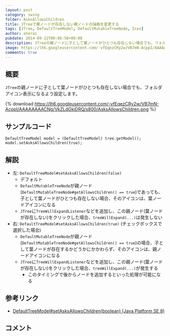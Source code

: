 ```yaml
---
layout: post
category: swing
folder: AsksAllowsChildren
title: JTreeで葉ノードが存在しない親ノードの描画を変更する
tags: [JTree, DefaultTreeModel, DefaultMutableTreeNode, Icon]
author: aterai
pubdate: 2014-09-22T00:06:58+09:00
description: JTreeの親ノードに子として葉ノードがひとつも存在しない場合でも、フォルダアイコン表示になるよう設定します。
image: https://lh6.googleusercontent.com/-vfEqezCRy2w/VB7mN-AcppI/AAAAAAAACNg/VkZLdGkiDRQ/s800/AsksAllowsChildren.png
comments: true
---
```

## 概要
`JTree`の親ノードに子として葉ノードがひとつも存在しない場合でも、フォルダアイコン表示になるよう設定します。

{% download https://lh6.googleusercontent.com/-vfEqezCRy2w/VB7mN-AcppI/AAAAAAAACNg/VkZLdGkiDRQ/s800/AsksAllowsChildren.png %}

## サンプルコード
<pre class="prettyprint"><code>DefaultTreeModel model = (DefaultTreeModel) tree.getModel();
model.setAsksAllowsChildren(true);
</code></pre>

## 解説
- 左: `DefaultTreeModel#setAsksAllowsChildren(false)`
    - デフォルト
    - `DefaultMutableTreeNode`が親ノード(`DefaultMutableTreeNode#getAllowsChildren() == true`)であっても、子として葉ノードがひとつも存在しない場合、そのアイコンは、葉ノードアイコンになる
    - `JTree`に`TreeWillExpandListener`などを追加し、この親ノード(葉ノードが存在しない)をクリックした場合、`treeWillExpand(...)`は発生しない
- 右: `DefaultTreeModel#setAsksAllowsChildren(true)` (チェックボックスで選択した場合)
    - `DefaultMutableTreeNode`が親ノード(`DefaultMutableTreeNode#getAllowsChildren() == true`)の場合、子として葉ノードが存在するかどうかにかかわらず、そのアイコンは、親ノードアイコンになる
    - `JTree`に`TreeWillExpandListener`などを追加し、この親ノード(葉ノードが存在しない)をクリックした場合、`treeWillExpand(...)`が発生する
        - このタイミングで後からノードを追加するといった処理が可能になる

<!-- dummy comment line for breaking list -->

## 参考リンク
- [DefaultTreeModel#setAsksAllowsChildren(boolean) (Java Platform SE 8)](https://docs.oracle.com/javase/jp/8/docs/api/javax/swing/tree/DefaultTreeModel.html#setAsksAllowsChildren-boolean-)

<!-- dummy comment line for breaking list -->

## コメント
